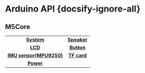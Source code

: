 # Arduino API {docsify-ignore-all}

## M5Core

|||
|:---:|:---:|
|**[System](en/api/system)** | **[Speaker](en/api/speaker)** |
|**[LCD](en/api/lcd)** | **[Button](en/api/button)** |
|**[IMU sensor(MPU9250)](en/api/mpu9250)** | **[TF card](en/api/tf)** |
|**[Power](en/api/power)** | 

<!-- ## [LCD](en/api_reference/micropython/api_lcd) -->
<!-- ## [Peripherals](en/api_reference/peripherals/api_gpio)
### 1. [GPIO](en/api_reference/peripherals/api_gpio)
## [Speaker](en/api_reference/api_speaker) -->
